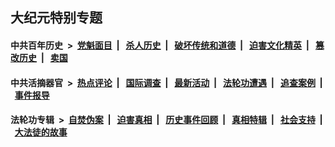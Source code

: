 ## 大纪元特别专题

#### 中共百年历史 &nbsp;>&nbsp; [党魁面目](indexes/nf1176107/README.md?11170430) &nbsp;| &nbsp; [杀人历史](indexes/nf1176106/README.md?11170430) &nbsp;| &nbsp; [破坏传统和道德](indexes/nf1176106/README.md?11170430) &nbsp;| &nbsp; [迫害文化精英](indexes/nf1176111/README.md?11170430) &nbsp;| &nbsp; [篡改历史](indexes/nf1176115/README.md?11170430) &nbsp;| &nbsp; [卖国](indexes/nf1176117/README.md?11170430) 

#### 中共活摘器官 &nbsp;>&nbsp; [热点评论](indexes/nf5879/README.md?11170430) &nbsp;| &nbsp; [国际调查](indexes/nf5947/README.md?11170430) &nbsp;| &nbsp; [最新活动](indexes/nf5883/README.md?11170430) &nbsp;| &nbsp; [法轮功遭遇](indexes/nf5881/README.md?11170430) &nbsp;| &nbsp; [追查案例](indexes/nf5880/README.md?11170430) &nbsp;| &nbsp; [事件报导](indexes/nf5877/README.md?11170430) 

#### 法轮功专辑 &nbsp;>&nbsp; [自焚伪案](indexes/nf5562/README.md?11170430) &nbsp;| &nbsp; [迫害真相](indexes/nf4379/README.md?11170430) &nbsp;| &nbsp; [历史事件回顾](indexes/nf5793/README.md?11170430) &nbsp;| &nbsp; [真相特辑](indexes/nf4389/README.md?11170430) &nbsp;| &nbsp; [社会支持](indexes/nf4386/README.md?11170430) &nbsp;| &nbsp; [大法徒的故事](indexes/nf1147481/README.md?11170430) 

